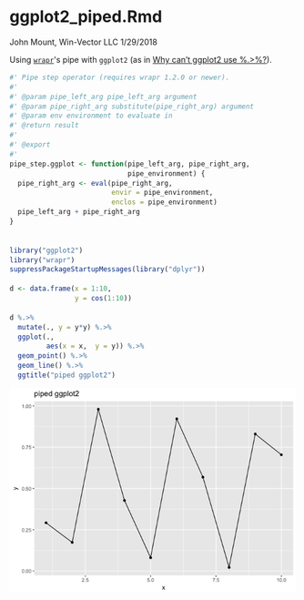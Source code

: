 ggplot2\_piped.Rmd
================
John Mount, Win-Vector LLC
1/29/2018

Using [`wrapr`](https://winvector.github.io/wrapr/)'s pipe with `ggplot2` (as in [Why can’t ggplot2 use %.&gt;%?](https://community.rstudio.com/t/why-cant-ggplot2-use/4372)).

``` r
#' Pipe step operator (requires wrapr 1.2.0 or newer).
#'
#' @param pipe_left_arg pipe_left_arg argument
#' @param pipe_right_arg substitute(pipe_right_arg) argument
#' @param env environment to evaluate in
#' @return result
#'
#' @export
#'
pipe_step.ggplot <- function(pipe_left_arg, pipe_right_arg,
                             pipe_environment) {
  pipe_right_arg <- eval(pipe_right_arg,
                         envir = pipe_environment,
                         enclos = pipe_environment)
  pipe_left_arg + pipe_right_arg
}


library("ggplot2")
library("wrapr")
suppressPackageStartupMessages(library("dplyr"))

d <- data.frame(x = 1:10,
                y = cos(1:10))

d %.>%
  mutate(., y = y*y) %.>%
  ggplot(.,
         aes(x = x,  y = y)) %.>%
  geom_point() %.>%
  geom_line() %.>%
  ggtitle("piped ggplot2")
```

![](ggplot2_piped_files/figure-markdown_github/unnamed-chunk-1-1.png)
